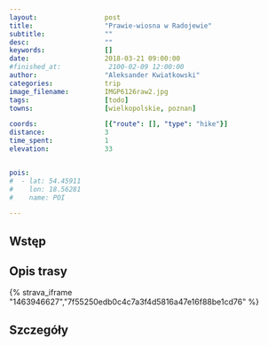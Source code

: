 ```yaml
---
layout:                 post
title:                  "Prawie-wiosna w Radojewie"
subtitle:               ""
desc:                   ""
keywords:               []
date:                   2018-03-21 09:00:00
#finished_at:            2100-02-09 12:00:00
author:                 "Aleksander Kwiatkowski"
categories:             trip
image_filename:         IMGP6126raw2.jpg
tags:                   [todo]
towns:                  [wielkopolskie, poznan]

coords:                 [{"route": [], "type": "hike"}]
distance:               3
time_spent:             1
elevation:              33


pois:
#  - lat: 54.45911
#    lon: 18.56281
#    name: POI

---
```



## Wstęp

## Opis trasy

{% strava_iframe "1463946627","7f55250edb0c4c7a3f4d5816a47e16f88be1cd76" %}

## Szczegóły
